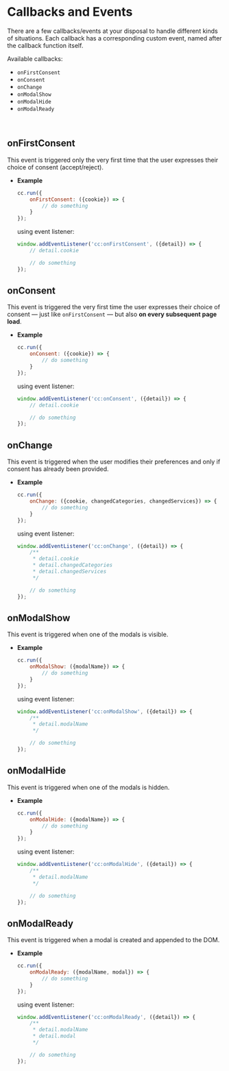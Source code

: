 # Callbacks and Events
There are a few callbacks/events at your disposal to handle different kinds of situations. Each callback has a corresponding custom event, named after the callback function itself.

Available callbacks:

- `onFirstConsent`
- `onConsent`
- `onChange`
- `onModalShow`
- `onModalHide`
- `onModalReady`

<br>

## onFirstConsent
This event is triggered only the very first time that the user expresses their choice of consent (accept/reject).

- **Example** <br>

    ```javascript
    cc.run({
        onFirstConsent: ({cookie}) => {
            // do something
        }
    });
    ```

    using event listener:
    ```javascript
    window.addEventListener('cc:onFirstConsent', ({detail}) => {
        // detail.cookie

        // do something
    });
    ```

## onConsent
This event is triggered the very first time the user expresses their choice of consent — just like `onFirstConsent` — but also **on every subsequent page load**.

- **Example** <br>

    ```javascript
    cc.run({
        onConsent: ({cookie}) => {
            // do something
        }
    });
    ```

    using event listener:
    ```javascript
    window.addEventListener('cc:onConsent', ({detail}) => {
        // detail.cookie

        // do something
    });
    ```

## onChange
This event is triggered when the user modifies their preferences and only if consent has already been provided.

- **Example** <br>

    ```javascript
    cc.run({
        onChange: ({cookie, changedCategories, changedServices}) => {
            // do something
        }
    });
    ```

    using event listener:
    ```javascript
    window.addEventListener('cc:onChange', ({detail}) => {
        /**
         * detail.cookie
         * detail.changedCategories
         * detail.changedServices
         */

        // do something
    });
    ```

## onModalShow
This event is triggered when one of the modals is visible.

- **Example** <br>

    ```javascript
    cc.run({
        onModalShow: ({modalName}) => {
            // do something
        }
    });
    ```

    using event listener:
    ```javascript
    window.addEventListener('cc:onModalShow', ({detail}) => {
        /**
         * detail.modalName
         */

        // do something
    });
    ```

## onModalHide
This event is triggered when one of the modals is hidden.

- **Example** <br>

    ```javascript
    cc.run({
        onModalHide: ({modalName}) => {
            // do something
        }
    });
    ```

    using event listener:
    ```javascript
    window.addEventListener('cc:onModalHide', ({detail}) => {
        /**
         * detail.modalName
         */

        // do something
    });
    ```

## onModalReady
This event is triggered when a modal is created and appended to the DOM.

- **Example** <br>

    ```javascript
    cc.run({
        onModalReady: ({modalName, modal}) => {
            // do something
        }
    });
    ```

    using event listener:
    ```javascript
    window.addEventListener('cc:onModalReady', ({detail}) => {
        /**
         * detail.modalName
         * detail.modal
         */

        // do something
    });
    ```
